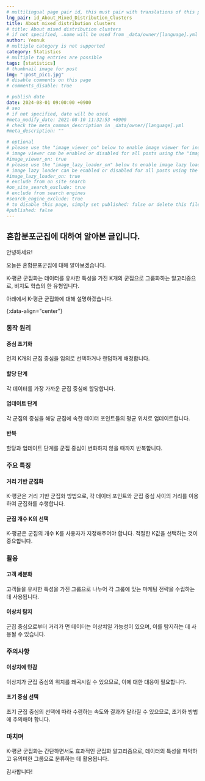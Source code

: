 ```yaml
---
# multilingual page pair id, this must pair with translations of this page. (This name must be unique)
lng_pair: id_About_Mixed_Distribution_Clusters
title: About mixed distribution clusters
# title: About mixed distribution clusters
# if not specified, .name will be used from _data/owner/[language].yml
author: Yeonuk
# multiple category is not supported
category: Statistics
# multiple tag entries are possible
tags: [statistics]
# thumbnail image for post
img: ":post_pic1.jpg"
# disable comments on this page
# comments_disable: true

# publish date
date: 2024-08-01 09:00:00 +0900
# seo
# if not specified, date will be used.
#meta_modify_date: 2021-08-10 11:32:53 +0900
# check the meta_common_description in _data/owner/[language].yml
#meta_description: ""

# optional
# please use the "image_viewer_on" below to enable image viewer for individual pages or posts (_posts/ or [language]/_posts folders).
# image viewer can be enabled or disabled for all posts using the "image_viewer_posts: true" setting in _data/conf/main.yml.
#image_viewer_on: true
# please use the "image_lazy_loader_on" below to enable image lazy loader for individual pages or posts (_posts/ or [language]/_posts folders).
# image lazy loader can be enabled or disabled for all posts using the "image_lazy_loader_posts: true" setting in _data/conf/main.yml.
#image_lazy_loader_on: true
# exclude from on site search
#on_site_search_exclude: true
# exclude from search engines
#search_engine_exclude: true
# to disable this page, simply set published: false or delete this file
#published: false
---
```


<!-- outline-start -->

## 혼합분포군집에 대하여 알아본 글입니다.

안녕하세요!

오늘은 혼합분포군집에 대해 알아보겠습니다.

K-평균 군집화는 데이터를 유사한 특성을 가진 K개의 군집으로 그룹화하는 알고리즘으로, 비지도 학습의 한 유형입니다.

아래에서 K-평균 군집화에 대해 설명하겠습니다.

{:data-align="center"}

<!-- outline-end -->

### 동작 원리

#### 중심 초기화

먼저 K개의 군집 중심을 임의로 선택하거나 랜덤하게 배정합니다.

#### 할당 단계

각 데이터를 가장 가까운 군집 중심에 할당합니다.

#### 업데이트 단계

각 군집의 중심을 해당 군집에 속한 데이터 포인트들의 평균 위치로 업데이트합니다.

#### 반복

할당과 업데이트 단계를 군집 중심이 변화하지 않을 때까지 반복합니다.

### 주요 특징

#### 거리 기반 군집화

K-평균은 거리 기반 군집화 방법으로, 각 데이터 포인트와 군집 중심 사이의 거리를 이용하여 군집화를 수행합니다.

#### 군집 개수 K의 선택

K-평균은 군집의 개수 K를 사용자가 지정해주어야 합니다. 적절한 K값을 선택하는 것이 중요합니다.

### 활용

#### 고객 세분화

고객들을 유사한 특성을 가진 그룹으로 나누어 각 그룹에 맞는 마케팅 전략을 수립하는 데 사용됩니다.

#### 이상치 탐지

군집 중심으로부터 거리가 먼 데이터는 이상치일 가능성이 있으며, 이를 탐지하는 데 사용될 수 있습니다.

### 주의사항

#### 이상치에 민감

이상치가 군집 중심의 위치를 왜곡시킬 수 있으므로, 이에 대한 대응이 필요합니다.

#### 초기 중심 선택

초기 군집 중심의 선택에 따라 수렴하는 속도와 결과가 달라질 수 있으므로, 초기화 방법에 주의해야 합니다.

### 마치며

K-평균 군집화는 간단하면서도 효과적인 군집화 알고리즘으로, 데이터의 특성을 파악하고 유의미한 그룹으로 분류하는 데 활용됩니다.

감사합니다!
